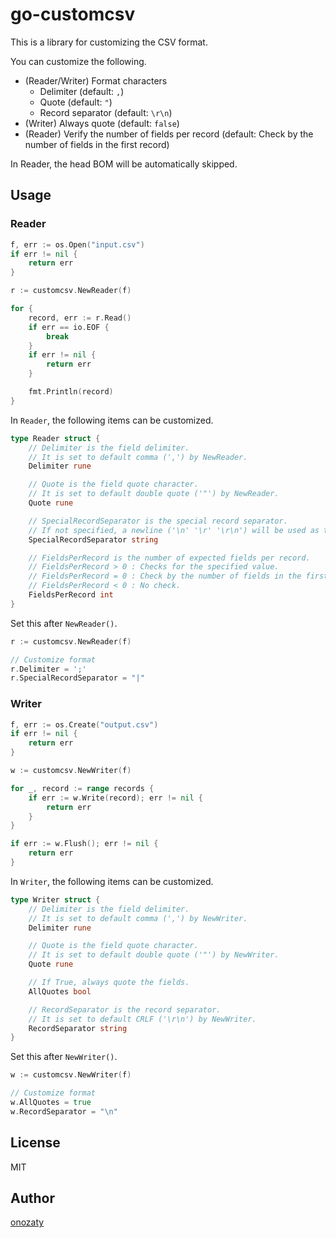 # go-customcsv

This is a library for customizing the CSV format.

You can customize the following.

* (Reader/Writer) Format characters
    * Delimiter (default: `,`)
    * Quote (default: `"`)
    * Record separator (default: `\r\n`)
* (Writer) Always quote (default: `false`)
* (Reader) Verify the number of fields per record (default: Check by the number of fields in the first record)

In Reader, the head BOM will be automatically skipped.

## Usage

### Reader

```go
f, err := os.Open("input.csv")
if err != nil {
	return err
}

r := customcsv.NewReader(f)

for {
	record, err := r.Read()
	if err == io.EOF {
		break
	}
	if err != nil {
    	return err
	}

    fmt.Println(record)
}
```

In `Reader`, the following items can be customized.

```go
type Reader struct {
	// Delimiter is the field delimiter.
	// It is set to default comma (',') by NewReader.
	Delimiter rune

	// Quote is the field quote character.
	// It is set to default double quote ('"') by NewReader.
	Quote rune

	// SpecialRecordSeparator is the special record separator.
	// If not specified, a newline ('\n' '\r' '\r\n') will be used as the record separator.
	SpecialRecordSeparator string

	// FieldsPerRecord is the number of expected fields per record.
	// FieldsPerRecord > 0 : Checks for the specified value.
	// FieldsPerRecord = 0 : Check by the number of fields in the first record.
	// FieldsPerRecord < 0 : No check.
	FieldsPerRecord int
}
```

Set this after `NewReader()`.

```go
r := customcsv.NewReader(f)

// Customize format
r.Delimiter = ';'
r.SpecialRecordSeparator = "|"
```

### Writer

```go
f, err := os.Create("output.csv")
if err != nil {
	return err
}

w := customcsv.NewWriter(f)

for _, record := range records {
	if err := w.Write(record); err != nil {
		return err
	}
}

if err := w.Flush(); err != nil {
	return err
}
```

In `Writer`, the following items can be customized.

```go
type Writer struct {
	// Delimiter is the field delimiter.
	// It is set to default comma (',') by NewWriter.
	Delimiter rune

	// Quote is the field quote character.
	// It is set to default double quote ('"') by NewWriter.
	Quote rune

	// If True, always quote the fields.
	AllQuotes bool

	// RecordSeparator is the record separator.
	// It is set to default CRLF ('\r\n') by NewWriter.
	RecordSeparator string
}
```

Set this after `NewWriter()`.

```go
w := customcsv.NewWriter(f)

// Customize format
w.AllQuotes = true
w.RecordSeparator = "\n"
```

## License

MIT

## Author

[onozaty](https://github.com/onozaty)
